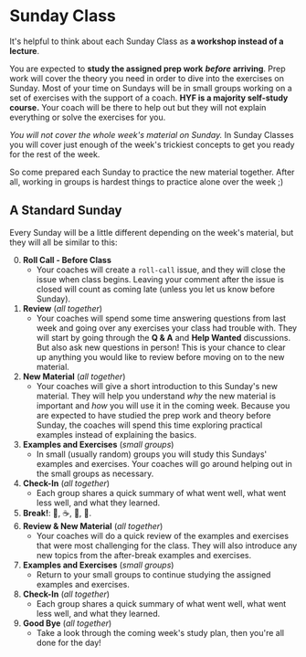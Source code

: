 # Sunday Class

It's helpful to think about each Sunday Class as **a workshop instead of a
lecture**.

You are expected to **study the assigned prep work** _**before**_ **arriving**.
Prep work will cover the theory you need in order to dive into the exercises on
Sunday. Most of your time on Sundays will be in small groups working on a set of
exercises with the support of a coach. **HYF is a majority self-study course.**
Your coach will be there to help out but they will not explain everything or
solve the exercises for you.

_You will not cover the whole week's material on Sunday._ In Sunday Classes you
will cover just enough of the week's trickiest concepts to get you ready for the
rest of the week.

So come prepared each Sunday to practice the new material together. After all,
working in groups is hardest things to practice alone over the week ;)

## A Standard Sunday

Every Sunday will be a little different depending on the week's material, but
they will all be similar to this:

0. **Roll Call - Before Class**
   - Your coaches will create a `roll-call` issue, and they will close the issue
     when class begins. Leaving your comment after the issue is closed will
     count as coming late (unless you let us know before Sunday).
1. **Review** (_all together_)
   - Your coaches will spend some time answering questions from last week and
     going over any exercises your class had trouble with. They will start by
     going through the **Q & A** and **Help Wanted** discussions. But also ask
     new questions in person! This is your chance to clear up anything you would
     like to review before moving on to the new material.
2. **New Material** (_all together_)
   - Your coaches will give a short introduction to this Sunday's new material.
     They will help you understand _why_ the new material is important and _how_
     you will use it in the coming week. Because you are expected to have
     studied the prep work and theory before Sunday, the coaches will spend this
     time exploring practical examples instead of explaining the basics.
3. **Examples and Exercises** (_small groups_)
   - In small (usually random) groups you will study this Sundays' examples and
     exercises. Your coaches will go around helping out in the small groups as
     necessary.
4. **Check-In** (_all together_)
   - Each group shares a quick summary of what went well, what went less well,
     and what they learned.
5. **Break!**: 🚽, ☕, 🍜, 👥.
6. **Review & New Material** (_all together_)
   - Your coaches will do a quick review of the examples and exercises that were
     most challenging for the class. They will also introduce any new topics
     from the after-break examples and exercises.
7. **Examples and Exercises** (_small groups_)
   - Return to your small groups to continue studying the assigned examples and
     exercises.
8. **Check-In** (_all together_)
   - Each group shares a quick summary of what went well, what went less well,
     and what they learned.
9. **Good Bye** (_all together_)
   - Take a look through the coming week's study plan, then you're all done for
     the day!

